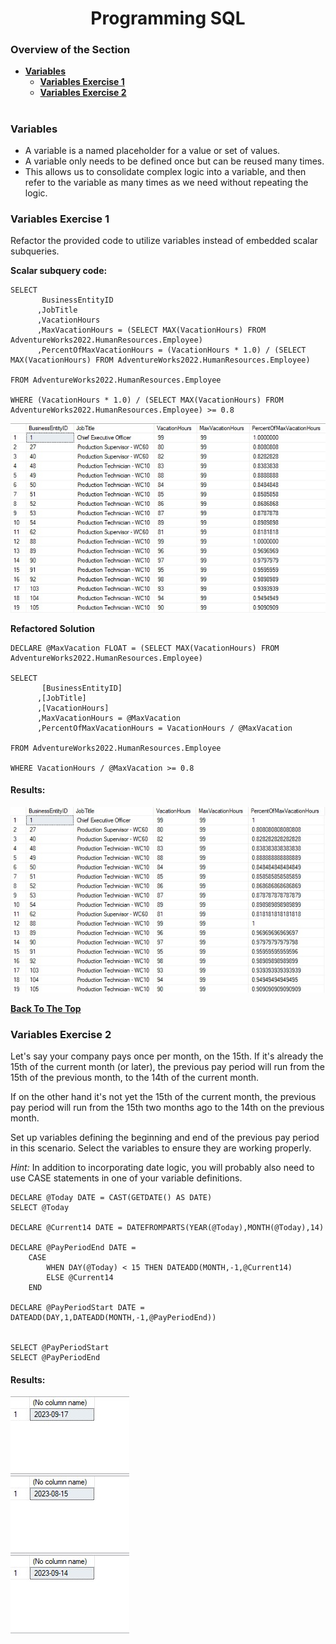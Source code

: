 <h1 align="center">Programming SQL</h1>

### Overview of the Section
* **[Variables](#Variables)**
    * **[Variables Exercise 1](#Variables-Exercise-1)**
	* **[Variables Exercise 2](#Variables-Exercise-2)**
	

#
### Variables
- A variable is a named placeholder for a value or set of values.
- A variable only needs to be defined once but can be reused many times.
- This allows us to consolidate complex logic into a variable, and then refer to the variable as many times as we need without repeating the logic. 

### Variables Exercise 1

Refactor the provided code to utilize variables instead of embedded scalar subqueries.

**Scalar subquery code:**
```
SELECT
	   BusinessEntityID
      ,JobTitle
      ,VacationHours
	  ,MaxVacationHours = (SELECT MAX(VacationHours) FROM AdventureWorks2022.HumanResources.Employee)
	  ,PercentOfMaxVacationHours = (VacationHours * 1.0) / (SELECT MAX(VacationHours) FROM AdventureWorks2022.HumanResources.Employee)

FROM AdventureWorks2022.HumanResources.Employee

WHERE (VacationHours * 1.0) / (SELECT MAX(VacationHours) FROM AdventureWorks2022.HumanResources.Employee) >= 0.8
```
![Section_04](https://github.com/tsokac2/-_-_Advanced_SQL_CheatSheet/blob/main/img/Section_04_E_52.JPG)

**Refactored Solution**
```
DECLARE @MaxVacation FLOAT = (SELECT MAX(VacationHours) FROM AdventureWorks2022.HumanResources.Employee)

SELECT
	   [BusinessEntityID]
      ,[JobTitle]
      ,[VacationHours]
	  ,MaxVacationHours = @MaxVacation
	  ,PercentOfMaxVacationHours = VacationHours / @MaxVacation

FROM AdventureWorks2022.HumanResources.Employee

WHERE VacationHours / @MaxVacation >= 0.8
```
#### Results:
![Section_04](https://github.com/tsokac2/-_-_Advanced_SQL_CheatSheet/blob/main/img/Section_04_E_53.JPG)

**[Back To The Top](#Overview-of-the-Section)**

### Variables Exercise 2

Let's say your company pays once per month, on the 15th.
If it's already the 15th of the current month (or later), the previous pay period will run from the 15th of the previous month, to the 14th of the current month.

If on the other hand it's not yet the 15th of the current month, the previous pay period will run from the
15th two months ago to the 14th on the previous month.

Set up variables defining the beginning and end of the previous pay period in this scenario. Select the variables to ensure they are working properly.

_Hint:_ In addition to incorporating date logic, you will probably also need to use CASE statements in one of your variable definitions.
```
DECLARE @Today DATE = CAST(GETDATE() AS DATE)
SELECT @Today

DECLARE @Current14 DATE = DATEFROMPARTS(YEAR(@Today),MONTH(@Today),14)

DECLARE @PayPeriodEnd DATE = 
	CASE
		WHEN DAY(@Today) < 15 THEN DATEADD(MONTH,-1,@Current14)
		ELSE @Current14
	END

DECLARE @PayPeriodStart DATE = DATEADD(DAY,1,DATEADD(MONTH,-1,@PayPeriodEnd))


SELECT @PayPeriodStart
SELECT @PayPeriodEnd
```
#### Results:
![Section_04](https://github.com/tsokac2/-_-_Advanced_SQL_CheatSheet/blob/main/img/Section_04_E_54.JPG)
